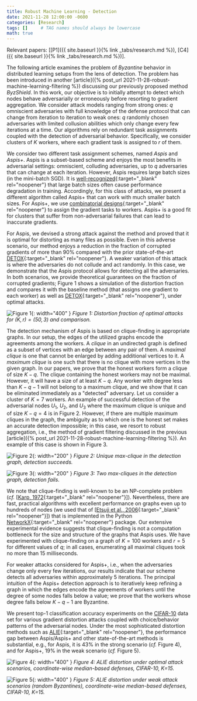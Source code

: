 ```yaml
---
title: Robust Machine Learning - Detection
date: 2021-11-28 12:00:00 -0600
categories: [Research]
tags: []     # TAG names should always be lowercase
math: true
---
```

Relevant papers: [[P1]({{ site.baseurl }}{% link _tabs/research.md %}), [C4]({{ site.baseurl }}{% link _tabs/research.md %})].

The following article examines the problem of *Byzantine* behavior in distributed learning setups from the lens of detection. The problem has been introduced in another [article]({% post_url 2021-11-28-robust-machine-learning-filtering %}) discussing our previously proposed method *ByzShield*. In this work, our objective is to initially attempt to detect which nodes behave adversarially or erroneously before resorting to gradient aggregation. We consider attack models ranging from strong ones: $q$ omniscient adversaries with full knowledge of the defense protocol that can change from iteration to iteration to weak ones: $q$ randomly chosen adversaries with limited collusion abilities which only change every few iterations at a time. Our algorithms rely on redundant task assignments coupled with the detection of adversarial behavior. Specifically, we consider clusters of $K$ workers, where each gradient task is assigned to $r$ of them.

We consider two different task assignment schemes, named *Aspis* and *Aspis+*. Aspis is a subset-based scheme and enjoys the most benefits in adversarial settings: omniscient, colluding adversaries, up to $q$ adversaries that can change at each iteration. However, Aspis requires large batch sizes (in the mini-batch SGD). It is [well-recognized](https://arxiv.org/abs/1606.04838){:target="_blank" rel="noopener"} that large batch sizes often cause performance degradation in training. Accordingly, for this class of attacks, we present a different algorithm called Aspis+ that can work with much smaller batch sizes. For Aspis+, we use [combinatorial designs](https://link.springer.com/book/10.1007/b97564){:target="_blank" rel="noopener"} to assign the gradient tasks to workers. Aspis+ is a good fit for clusters that suffer from non-adversarial failures that can lead to inaccurate gradients.

For Aspis, we devised a strong attack against the method and proved that it is optimal for distorting as many files as possible. Even in this adverse scenario, our method enjoys a reduction in the fraction of corrupted gradients of more than 90% compared with the prior state-of-the-art [DETOX](https://papers.nips.cc/paper/9220-detox-a-redundancy-based-framework-for-faster-and-more-robust-gradient-aggregation){:target="_blank" rel="noopener"}. A weaker variation of this attack is where the adversaries do not collude and act randomly. In this case, we demonstrate that the Aspis protocol allows for detecting all the adversaries. In both scenarios, we provide theoretical guarantees on the fraction of corrupted gradients; Figure 1 shows a simulation of the distortion fraction and compares it with the baseline method (that assigns one gradient to each worker) as well as [DETOX](https://papers.nips.cc/paper/9220-detox-a-redundancy-based-framework-for-faster-and-more-robust-gradient-aggregation){:target="_blank" rel="noopener"}, under optimal attacks.

![Figure 1](/kostas_files/distortion_fig_107.png){: width="400" }
*Figure 1: Distortion fraction of optimal attacks for $(K,r)=(50,3)$ and comparison.*

The detection mechanism of Aspis is based on clique-finding in appropriate graphs. In our setup, the edges of the utilized graphs encode the agreements among the workers. A *clique* in an undirected graph is defined as a subset of vertices with an edge between any pair of them. A *maximal clique* is one that cannot be enlarged by adding additional vertices to it. A *maximum clique* is one such that there is no clique with more vertices in the given graph. In our papers, we prove that the honest workers form a clique of size $K-q$. The clique containing the honest workers may not be maximal. However, it will have a size of at least $K-q$. Any worker with degree less than $K-q-1$ will not belong to a maximum clique, and we show that it can be eliminated immediately as a "detected" adversary. Let us consider a cluster of $K=7$ workers. An example of successful detection of the adversarial nodes $U_1$, $U_2$, and $U_3$ where the maximum clique is unique and of size $K-q = 4$ is in Figure 2. However, if there are multiple maximum cliques in the graph, the ambiguity as to which one is the honest set makes an accurate detection impossible; in this case, we resort to robust aggregation, i.e., the method of gradient filtering discussed in the previous [article]({% post_url 2021-11-28-robust-machine-learning-filtering %}). An example of this case is shown in Figure 3.

![Figure 2](/kostas_files/Subset_assignment_K7_r3_graph_success.png){: width="200" }
*Figure 2: Unique max-clique in the detection graph, detection succeeds.*

![Figure 3](/kostas_files/Subset_assignment_K7_r3_graph_failure.png){: width="200" }
*Figure 3: Two max-cliques in the detection graph, detection fails.*

We note that clique-finding is well-known to be an NP-complete problem (*cf.* [[Karp, 1972](https://link.springer.com/chapter/10.1007/978-1-4684-2001-2_9){:target="_blank" rel="noopener"}]). Nevertheless, there are fast, practical algorithms with excellent performance on graphs even up to hundreds of nodes (we used that of [[Etsuji et al., 2006](https://www.sciencedirect.com/science/article/pii/S0304397506003586){:target="_blank" rel="noopener"}]) that is implemented in the Python [NetworkX](https://networkx.org/documentation/stable/index.html){:target="_blank" rel="noopener"} package. Our extensive experimental evidence suggests that clique-finding is not a computation bottleneck for the size and structure of the graphs that Aspis uses. We have experimented with clique-finding on a graph of $K=100$ workers and $r=5$ for different values of $q$; in all cases, enumerating all maximal cliques took no more than $15$ milliseconds.

For weaker attacks considered for Aspis+, i.e., when the adversaries change only every few iterations, our results indicate that our scheme detects all adversaries within approximately $5$ iterations. The principal intuition of the Aspis+ detection approach is to iteratively keep refining a graph in which the edges encode the agreements of workers until the degree of some nodes falls below a value; we prove that the workers whose degree falls below $K-q-1$ are Byzantine.

We present top-1 classification accuracy experiments on the [CIFAR-10](https://www.cs.toronto.edu/~kriz/cifar.html) data set for various gradient distortion attacks coupled with choice/behavior patterns of the adversarial nodes. Under the most sophisticated distortion methods such as [ALIE](https://papers.nips.cc/paper/9069-a-little-is-enough-circumventing-defenses-for-distributed-learning){:target="_blank" rel="noopener"}, the performance gap between Aspis/Aspis+ and other state-of-the-art methods is substantial, e.g., for Aspis, it is $43\%$ in the strong scenario (*cf.* Figure 4), and for Aspis+, $19\%$ in the weak scenario (*cf.* Figure 5).

![Figure 4](/kostas_files/top1_fig_94.png){: width="400" }
*Figure 4: ALIE distortion under optimal attack scenarios, coordinate-wise median-based defenses, CIFAR-10, K=15.*

![Figure 5](/kostas_files/top1_fig_111.png){: width="400" }
*Figure 5: ALIE distortion under weak attack scenarios (random Byzantines), coordinate-wise median-based defenses, CIFAR-10, K=15.*